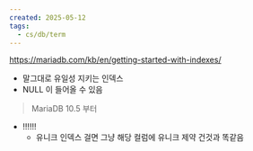```yaml
---
created: 2025-05-12
tags:
  - cs/db/term
---
```

https://mariadb.com/kb/en/getting-started-with-indexes/
- 말그대로 유일성 지키는 인덱스
- NULL 이 들어올 수 있음

> MariaDB 10.5 부터


- !!!!!!
	- 유니크 인덱스 걸면 그냥 해당 컬럼에 유니크 제약 건것과 똑같음